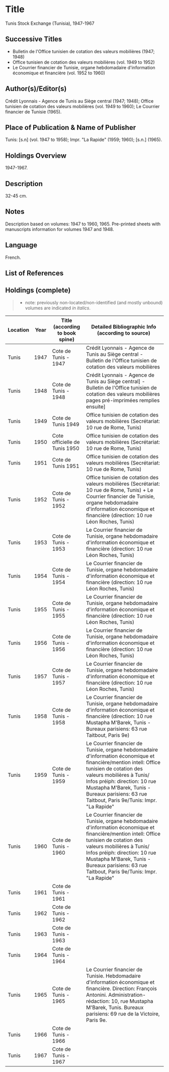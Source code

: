 # Title

Tunis Stock Exchange (Tunisia), 1947-1967

## Successive Titles

* Bulletin de l'Office tunisien de cotation des valeurs mobilières (1947; 1948)
* Office tunisien de cotation des valeurs mobilières (vol. 1949 to 1952)
* Le Courrier financier de Tunisie, organe hebdomadaire d'information économique et financière (vol. 1952 to 1960)

## Author(s)/Editor(s)

Crédit Lyonnais - Agence de Tunis au Siège central (1947; 1948); Office tunisien de cotation des valeurs mobilières (vol. 1949 to 1960); Le Courrier financier de Tunisie (1965).

## Place of Publication & Name of Publisher

Tunis: [s.n] (vol. 1947 to 1958); Impr. "La Rapide" (1959; 1960); [s.n.] (1965). 

## Holdings Overview

1947-1967.

## Description

32-45 cm.

## Notes

Description based on volumes: 1947 to 1960, 1965. Pre-printed sheets with manuscripts information for volumes 1947 and 1948.

## Language

French.

## List of References

## Holdings (complete)

> * note: previously non-located/non-identified (and mostly unbound) volumes are indicated *in italics*.

| Location | Year | Title (according to book spine) | Detailed Bibliographic Info (according to source)                                                                                                                                                                                                                                                        |
|----------|------|---------------------------------|----------------------------------------------------------------------------------------------------------------------------------------------------------------------------------------------------------------------------------------------------------------------------------------------------------|
| Tunis    | 1947 | Cote de Tunis - 1947            | Crédit Lyonnais - Agence de Tunis au Siège central - Bulletin de l'Office tunisien de cotation des valeurs mobilières                                                                                                                                                                                    |
| Tunis    | 1948 | Cote de Tunis - 1948            | Crédit Lyonnais - Agence de Tunis au Siège central] - Bulletin de l'Office tunisien de cotation des valeurs mobilières pages pré-imprimées remplies ensuite]                                                                                                                                             |
| Tunis    | 1949 | Cote de Tunis 1949              | Office tunisien de cotation des valeurs mobilières (Secrétariat: 10 rue de Rome, Tunis)                                                                                                                                                                                                                  |
| Tunis    | 1950 | Cote officielle de Tunis 1950   | Office tunisien de cotation des valeurs mobilières (Secrétariat: 10 rue de Rome, Tunis)                                                                                                                                                                                                                  |
| Tunis    | 1951 | Cote de Tunis 1951              | Office tunisien de cotation des valeurs mobilières (Secrétariat: 10 rue de Rome, Tunis)                                                                                                                                                                                                                  |
| Tunis    | 1952 | Cote de Tunis - 1952            | Office tunisien de cotation des valeurs mobilières (Secrétariat: 10 rue de Rome, Tunis) + Le Courrier financier de Tunisie, organe hebdomadaire d'information économique et financière (direction: 10 rue Léon Roches, Tunis)                                                                            |
| Tunis    | 1953 | Cote de Tunis - 1953            | Le Courrier financier de Tunisie, organe hebdomadaire d'information économique et financière (direction: 10 rue Léon Roches, Tunis)                                                                                                                                                                      |
| Tunis    | 1954 | Cote de Tunis - 1954            | Le Courrier financier de Tunisie, organe hebdomadaire d'information économique et financière (direction: 10 rue Léon Roches, Tunis)                                                                                                                                                                      |
| Tunis    | 1955 | Cote de Tunis - 1955            | Le Courrier financier de Tunisie, organe hebdomadaire d'information économique et financière (direction: 10 rue Léon Roches, Tunis)                                                                                                                                                                      |
| Tunis    | 1956 | Cote de Tunis - 1956            | Le Courrier financier de Tunisie, organe hebdomadaire d'information économique et financière (direction: 10 rue Léon Roches, Tunis)                                                                                                                                                                      |
| Tunis    | 1957 | Cote de Tunis - 1957            | Le Courrier financier de Tunisie, organe hebdomadaire d'information économique et financière (direction: 10 rue Léon Roches, Tunis)                                                                                                                                                                      |
| Tunis    | 1958 | Cote de Tunis - 1958            | Le Courrier financier de Tunisie, organe hebdomadaire d'information économique et financière (direction: 10 rue Mustapha M'Barek, Tunis - Bureaux parisiens: 63 rue Taitbout, Paris 9e)                                                                                                                  |
| Tunis    | 1959 | Cote de Tunis - 1959            | Le Courrier financier de Tunisie, organe hebdomadaire d'information économique et financière/mention intell: Office tunisien de cotation des valeurs mobilières à Tunis/ Infos préiph: direction: 10 rue Mustapha M'Barek, Tunis - Bureaux parisiens: 63 rue Taitbout, Paris 9e/Tunis: Impr. "La Rapide" |
| Tunis    | 1960 | Cote de Tunis - 1960            | Le Courrier financier de Tunisie, organe hebdomadaire d'information économique et financière/mention intell: Office tunisien de cotation des valeurs mobilières à Tunis/ Infos préiph: direction: 10 rue Mustapha M'Barek, Tunis - Bureaux parisiens: 63 rue Taitbout, Paris 9e/Tunis: Impr. "La Rapide" |
| Tunis    | 1961 | Cote de Tunis - 1961            |                                                                                                                                                                                                                                                                                                          |
| Tunis    | 1962 | Cote de Tunis - 1962            |                                                                                                                                                                                                                                                                                                          |
| Tunis    | 1963 | Cote de Tunis - 1963            |                                                                                                                                                                                                                                                                                                          |
| Tunis    | 1964 | Cote de Tunis - 1964            |                                                                                                                                                                                                                                                                                                          |
| Tunis    | 1965 | Cote de Tunis - 1965            | Le Courrier financier de Tunisie. Hebdomadaire d'information économique et financière. Direction: François Antonini. Administration-rédaction: 10, rue Mustapha M'Barek, Tunis. Bureaux parisiens: 69 rue de la Victoire, Paris 9e.                                                                      |
| Tunis    | 1966 | Cote de Tunis - 1966            |                                                                                                                                                                                                                                                                                                          |
| Tunis    | 1967 | Cote de Tunis - 1967            |                                                                                                                                                                                                                                                                                                          |
